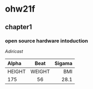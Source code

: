 # ohw21f

## chapter1
### open source hardware intoduction


*Adiricast*

|Alpha|Beat|Sigama|
|:--|:---:|----:|
|HEIGHT|WEIGHT|BMI|
|175|56|28.1|



